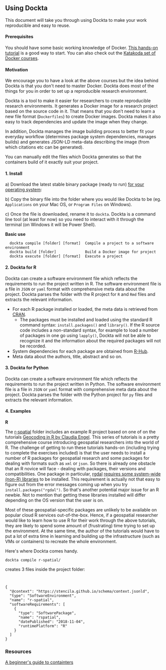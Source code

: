 ## Using Dockta

This document will take you through using Dockta to make your work reproducible and easy to reuse.

#### Prerequisites

You should have some basic working knowledge of Docker. [This hands-on tutorial](https://ome.github.io/training-docker/) is a good way to start. You can also
check out the [Katakoda set of Docker courses](https://www.katacoda.com/courses/docker).

#### Motivation

We encourage you to have a look at the above courses but the idea behind Dockta is that you don't need to master Docker. Dockta does most of the things for you
in order to set up a reproducible research environment.

Dockta is a tool to make it easier for researchers to create reproducible research environments. It generates a Docker image for a research project based on the source code in it. That means that you don’t need to learn a new file format (`Dockerfiles`) to create Docker images. Dockta makes it also easy to track dependencies and update the image when they change.

In addition, Dockta manages the image building process to better fit your everyday workflow (determines package system dependencies, manages builds) and generates JSON-LD meta-data describing the image (from which citations etc can be generated).

You can manually edit the files which Dockta generates so that the containers build of it exactly suit your project. 

#### 1. Install

a) Download the latest stable binary package (ready to run) [for your operating system](https://github.com/stencila/dockta/releases):

b) Copy the binary file into the folder where you would like Dockta to be (eg. `Applications` on your Mac OS, or `Program Files` on Windows). 

c) Once the file is downloaded, rename it to `dockta`.  Dockta is a command line tool (at least for now) so you need to interact with it through the terminal (on Windows it will be Power Shell). 

**Basic use**

```
  dockta compile [folder] [format]  Compile a project to a software environment
  dockta build [folder]             Build a Docker image for project
  dockta execute [folder] [format]  Execute a project
```


#### 2. Dockta for R

Dockta can create a software environment file which reflects the requirements to run the project written in R.
The software environment file is a file in `JSON` or `yaml` format with comprehensive meta data about the project.
Dockta parses the folder with the R project for `R` and `Rmd` files and extracts the relevant information.

 * For each R package installed or loaded, the meta data is retrieved from [CRAN](http://crandb.r-pkg.org).
    - The packages must be installed and loaded using the standard R command syntax: `install.packages()` and `library()`. If the R source code
    includes a non-standard syntax, for example to load a number of packages in one go using `lapply()`, Dockta will not be able to recognize it and
    the information about the required packages will not be recorded.
 * System dependencies for each package are obtained from [R-Hub](https://sysreqs.r-hub.io/pkg/xml2).
 * Meta data about the authors, title, abstract and so on.


#### 3. Dockta for Python

Dockta can create a software environment file which reflects the requirements to run the project written in Python.
The software environment file is a file in `JSON` or `yaml` format with comprehensive meta data about the project.
Dockta parses the folder with the Python project for `py` files and extracts the relevant information.

#### 4. Examples

**R**

The [r-spatial](r-spatial/) folder includes an example R project based on one of  on the tutorials [Geocoding in R by Claudia Engel](http://www.rpubs.com/cengel248/97543). This series of tutorials is a pretty comprehensive course introducing geospatial researchers into the
world of R. The challenge of getting to run these tutorials hands-on (including trying to complete the exercises included) is that 
the user needs to install a number of R packages for geospatial research and some packages for dealing with formats such as `xml` or `json`.
So there is already one obstacle that an R novice will face - dealing with packages, their versions and compatibilities. One package in particular,
[rgdal]() [requires some system-wide (non-R) libraries](https://gist.github.com/dncgst/111b74066eaea87c92cdc5211949cd1e) to be installed. This
requirement is actually not that easy to figure out from the error messages coming up when you try `install.packages("rgdal")`. So that's
another potential major issue for an R newbie. Not to mention that getting these libraries installed will differ depending on the OS version
that the user is on.

Most of these geospatial-specific packages are unlikely to be available on popular cloud R services out-of-the-box. Hence, if a geospatial researcher
would like to learn how to use R for their work through the above tutorials, they are likely to spend some amount of (frustrating) time trying to set up
the environment. At the same time, the author of the tutorials would have to put a lot of extra time in learning and building up the infrastructure (such
as VMs or containers) to recreate the whole environment.

Here's where Dockta comes handy.

```
dockta compile r-spatial/
```

creates 3 files inside the project folder:

```

```

```
```

```
{
  "@context": "https://stencila.github.io/schema/context.jsonld",
  "type": "SoftwareEnvironment",
  "name": "r-spatial",
  "softwareRequirements": [
    {
      "type": "SoftwarePackage",
      "name": "rspatial",
      "datePublished": "2018-11-04",
      "runtimePlatform": "R"
    }
  ]
}
```



### Resources

[A beginner's guide to containters](https://medium.freecodecamp.org/a-beginner-friendly-introduction-to-containers-vms-and-docker-79a9e3e119b)


